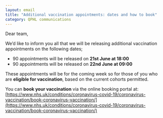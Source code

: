```yaml
---
layout: email
title: "Additional vaccination appointments: dates and how to book"
category: QPHL communications
---
```


Dear team,

We’d like to inform you all that we will be releasing additional vaccination appointments on the following dates;

- 90 appointments will be released on **21st June at 18:00**
- 90 appointments will be released on **22nd June at 09:00**

These appointments will be for the coming week so for those of you who are **eligible for vaccination**, based on the current cohorts permitted.

You can **book your vaccination** via the online booking portal at: [https://www.nhs.uk/conditions/coronavirus-covid-19/coronavirus-vaccination/book-coronavirus-vaccination/](https://www.nhs.uk/conditions/coronavirus-covid-19/coronavirus-vaccination/book-coronavirus-vaccination/)

